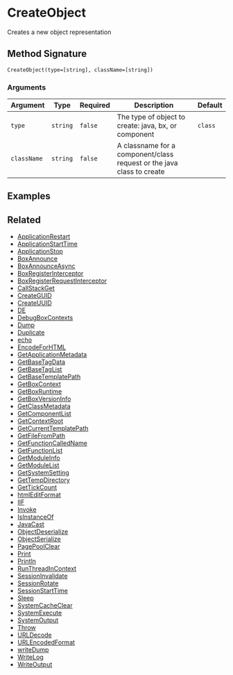 # CreateObject

Creates a new object representation

## Method Signature

```
CreateObject(type=[string], className=[string])
```

### Arguments

| Argument    | Type     | Required | Description                                                           | Default |
| ----------- | -------- | -------- | --------------------------------------------------------------------- | ------- |
| `type`      | `string` | `false`  | The type of object to create: java, bx, or component                  | `class` |
| `className` | `string` | `false`  | A classname for a component/class request or the java class to create |         |

## Examples

## Related

* [ApplicationRestart](applicationrestart.md)
* [ApplicationStartTime](applicationstarttime.md)
* [ApplicationStop](applicationstop.md)
* [BoxAnnounce](boxannounce.md)
* [BoxAnnounceAsync](boxannounceasync.md)
* [BoxRegisterInterceptor](boxregisterinterceptor.md)
* [BoxRegisterRequestInterceptor](boxregisterrequestinterceptor.md)
* [CallStackGet](callstackget.md)
* [CreateGUID](createguid.md)
* [CreateUUID](createuuid.md)
* [DE](de.md)
* [DebugBoxContexts](debugboxcontexts.md)
* [Dump](dump.md)
* [Duplicate](duplicate.md)
* [echo](echo.md)
* [EncodeForHTML](encodeforhtml.md)
* [GetApplicationMetadata](getapplicationmetadata.md)
* [GetBaseTagData](getbasetagdata.md)
* [GetBaseTagList](getbasetaglist.md)
* [GetBaseTemplatePath](getbasetemplatepath.md)
* [GetBoxContext](getboxcontext.md)
* [GetBoxRuntime](getboxruntime.md)
* [GetBoxVersionInfo](getboxversioninfo.md)
* [GetClassMetadata](getclassmetadata.md)
* [GetComponentList](getcomponentlist.md)
* [GetContextRoot](getcontextroot.md)
* [GetCurrentTemplatePath](getcurrenttemplatepath.md)
* [GetFileFromPath](getfilefrompath.md)
* [GetFunctionCalledName](getfunctioncalledname.md)
* [GetFunctionList](getfunctionlist.md)
* [GetModuleInfo](getmoduleinfo.md)
* [GetModuleList](getmodulelist.md)
* [GetSystemSetting](getsystemsetting.md)
* [GetTempDirectory](gettempdirectory.md)
* [GetTickCount](gettickcount.md)
* [htmlEditFormat](htmleditformat.md)
* [IIF](iif.md)
* [Invoke](invoke.md)
* [IsInstanceOf](isinstanceof.md)
* [JavaCast](javacast.md)
* [ObjectDeserialize](objectdeserialize.md)
* [ObjectSerialize](objectserialize.md)
* [PagePoolClear](pagepoolclear.md)
* [Print](print.md)
* [Println](println.md)
* [RunThreadInContext](runthreadincontext.md)
* [SessionInvalidate](sessioninvalidate.md)
* [SessionRotate](sessionrotate.md)
* [SessionStartTime](sessionstarttime.md)
* [Sleep](sleep.md)
* [SystemCacheClear](systemcacheclear.md)
* [SystemExecute](systemexecute.md)
* [SystemOutput](systemoutput.md)
* [Throw](throw.md)
* [URLDecode](urldecode.md)
* [URLEncodedFormat](urlencodedformat.md)
* [writeDump](writedump.md)
* [WriteLog](writelog.md)
* [WriteOutput](writeoutput.md)
